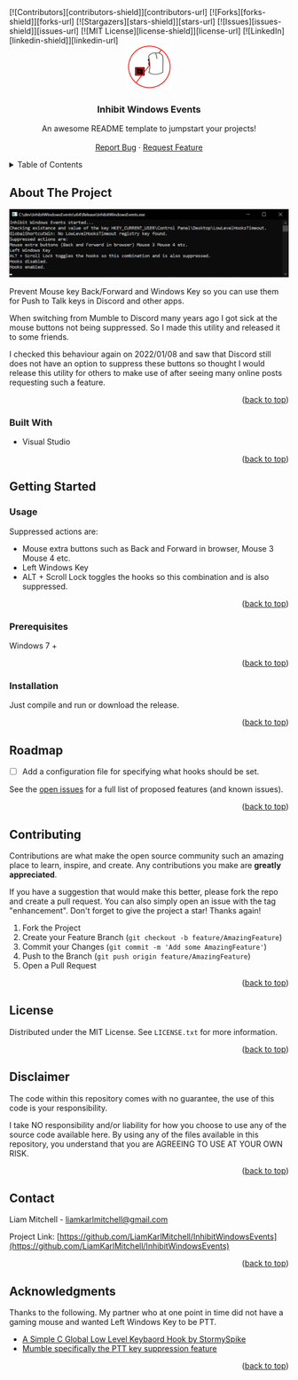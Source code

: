 <div id="top"></div>
<!-- PROJECT SHIELDS -->
<!--
*** I'm using markdown "reference style" links for readability.
*** Reference links are enclosed in brackets [ ] instead of parentheses ( ).
*** See the bottom of this document for the declaration of the reference variables
*** for contributors-url, forks-url, etc. This is an optional, concise syntax you may use.
*** https://www.markdownguide.org/basic-syntax/#reference-style-links
-->
[![Contributors][contributors-shield]][contributors-url]
[![Forks][forks-shield]][forks-url]
[![Stargazers][stars-shield]][stars-url]
[![Issues][issues-shield]][issues-url]
[![MIT License][license-shield]][license-url]
[![LinkedIn][linkedin-shield]][linkedin-url]

<!-- MARKDOWN LINKS & IMAGES -->
<!-- https://www.markdownguide.org/basic-syntax/#reference-style-links -->
[contributors-shield]: https://img.shields.io/github/contributors/LiamKarlMitchell/InhibitWindowsEvents.svg?style=for-the-badge
[contributors-url]: https://github.com/LiamKarlMitchell/InhibitWindowsEvents/graphs/contributors
[forks-shield]: https://img.shields.io/github/forks/LiamKarlMitchell/InhibitWindowsEvents.svg?style=for-the-badge
[forks-url]: https://github.com/LiamKarlMitchell/InhibitWindowsEvents/network/members
[stars-shield]: https://img.shields.io/github/stars/LiamKarlMitchell/InhibitWindowsEvents.svg?style=for-the-badge
[stars-url]: https://github.com/LiamKarlMitchell/InhibitWindowsEvents/stargazers
[issues-shield]: https://img.shields.io/github/issues/LiamKarlMitchell/InhibitWindowsEvents.svg?style=for-the-badge
[issues-url]: https://github.com/LiamKarlMitchell/InhibitWindowsEvents/issues
[license-shield]: https://img.shields.io/github/license/LiamKarlMitchell/InhibitWindowsEvents.svg?style=for-the-badge
[license-url]: https://github.com/LiamKarlMitchell/InhibitWindowsEvents/blob/master/LICENSE.txt
[linkedin-shield]: https://img.shields.io/badge/-LinkedIn-black.svg?style=for-the-badge&logo=linkedin&colorB=555
[linkedin-url]: https://linkedin.com/in/othneildrew
[product-screenshot]: images/screenshot.png


<!-- PROJECT LOGO -->
<br />
<div align="center">
  <a href="https://github.com/LiamKarlMitchell/InhibitWindowsEvents">
    <img src="images/logo.png" alt="Logo" width="80" height="80">
  </a>

  <h3 align="center">Inhibit Windows Events</h3>

  <p align="center">
    An awesome README template to jumpstart your projects!
    <br />
    <br />
    <a href="https://github.com/LiamKarlMitchell/InhibitWindowsEvents/issues">Report Bug</a>
    ·
    <a href="https://github.com/LiamKarlMitchell/InhibitWindowsEvents/issues">Request Feature</a>
  </p>
</div>

<!-- TABLE OF CONTENTS -->
<details>
  <summary>Table of Contents</summary>
  <ol>
    <li>
      <a href="#about-the-project">About The Project</a>
      <ul>
        <li><a href="#built-with">Built With</a></li>
      </ul>
    </li>
    <li>
      <a href="#getting-started">Getting Started</a>
      <ul>
        <li><a href="#prerequisites">Prerequisites</a></li>
        <li><a href="#installation">Installation</a></li>
      </ul>
    </li>
    <li><a href="#usage">Usage</a></li>
    <li><a href="#roadmap">Roadmap</a></li>
    <li><a href="#contributing">Contributing</a></li>
    <li><a href="#license">License</a></li>
    <li><a href="#disclaimer">Disclaimer</a></li>
    <li><a href="#contact">Contact</a></li>
    <li><a href="#acknowledgments">Acknowledgments</a></li>
  </ol>
</details>

<!-- ABOUT THE PROJECT -->
## About The Project

[![Product Name Screen Shot][product-screenshot]](https://racode.nz/InhibitWindowsEvents)

Prevent Mouse key Back/Forward and Windows Key so you can use them for Push to Talk keys in Discord and other apps.

When switching from Mumble to Discord many years ago I got sick at the mouse buttons not being suppressed.
So I made this utility and released it to some friends.


I checked this behaviour again on 2022/01/08 and saw that Discord still does not have an option to suppress these buttons so thought I would release this utility for others to make use of after seeing many online posts requesting such a feature.

<p align="right">(<a href="#top">back to top</a>)</p>

<!-- BUILT WITH -->
### Built With

* Visual Studio

<p align="right">(<a href="#top">back to top</a>)</p>

<!-- GETTING STARTED -->
## Getting Started

<!-- USAGE EXAMPLES -->
### Usage

Suppressed actions are:
- Mouse extra buttons such as Back and Forward in browser, Mouse 3 Mouse 4 etc.
- Left Windows Key
- ALT + Scroll Lock toggles the hooks so this combination and is also suppressed.

<p align="right">(<a href="#top">back to top</a>)</p>

### Prerequisites

Windows 7 +

<p align="right">(<a href="#top">back to top</a>)</p>

### Installation

Just compile and run or download the release.

<p align="right">(<a href="#top">back to top</a>)</p>

<!-- ROADMAP -->
## Roadmap

- [ ] Add a configuration file for specifying what hooks should be set.


See the [open issues](https://github.com/LiamKarlMitchell/InhibitWindowsEvents/issues) for a full list of proposed features (and known issues).

<p align="right">(<a href="#top">back to top</a>)</p>

<!-- CONTRIBUTING -->
## Contributing

Contributions are what make the open source community such an amazing place to learn, inspire, and create. Any contributions you make are **greatly appreciated**.

If you have a suggestion that would make this better, please fork the repo and create a pull request. You can also simply open an issue with the tag "enhancement".
Don't forget to give the project a star! Thanks again!

1. Fork the Project
2. Create your Feature Branch (`git checkout -b feature/AmazingFeature`)
3. Commit your Changes (`git commit -m 'Add some AmazingFeature'`)
4. Push to the Branch (`git push origin feature/AmazingFeature`)
5. Open a Pull Request

<p align="right">(<a href="#top">back to top</a>)</p>

<!-- LICENSE -->
## License

Distributed under the MIT License. See `LICENSE.txt` for more information.

<p align="right">(<a href="#top">back to top</a>)</p>

<!-- DISCLAIMER -->
## Disclaimer
The code within this repository comes with no guarantee, the use of this code is your responsibility.

I take NO responsibility and/or liability for how you choose to use any of the source code available here. By using any of the files available in this repository, you understand that you are AGREEING TO USE AT YOUR OWN RISK.

<p align="right">(<a href="#top">back to top</a>)</p>


<!-- CONTACT -->
## Contact

Liam Mitchell - liamkarlmitchell@gmail.com

Project Link: [https://github.com/LiamKarlMitchell/InhibitWindowsEvents](https://github.com/LiamKarlMitchell/InhibitWindowsEvents)

<p align="right">(<a href="#top">back to top</a>)</p>


<!-- ACKNOWLEDGMENTS -->
## Acknowledgments

Thanks to the following.
My partner who at one point in time did not have a gaming mouse and wanted Left Windows Key to be PTT.

* [A Simple C Global Low Level Keybaord Hook by StormySpike](https://www.codeproject.com/Articles/19004/A-Simple-C-Global-Low-Level-Keyboard-Hook)
* [Mumble specifically the PTT key suppression feature](https://github.com/mumble-voip/mumble)


<p align="right">(<a href="#top">back to top</a>)</p>


<!-- MARKDOWN LINKS & IMAGES -->
<!-- https://www.markdownguide.org/basic-syntax/#reference-style-links -->
[contributors-shield]: https://img.shields.io/github/contributors/LiamKarlMitchell/InhibitWindowsEvents.svg?style=for-the-badge
[contributors-url]: https://github.com/LiamKarlMitchell/InhibitWindowsEvents/graphs/contributors
[forks-shield]: https://img.shields.io/github/forks/LiamKarlMitchell/InhibitWindowsEvents.svg?style=for-the-badge
[forks-url]: https://github.com/LiamKarlMitchell/InhibitWindowsEvents/network/members
[stars-shield]: https://img.shields.io/github/stars/LiamKarlMitchell/InhibitWindowsEvents.svg?style=for-the-badge
[stars-url]: https://github.com/LiamKarlMitchell/InhibitWindowsEvents/stargazers
[issues-shield]: https://img.shields.io/github/issues/LiamKarlMitchell/InhibitWindowsEvents.svg?style=for-the-badge
[issues-url]: https://github.com/LiamKarlMitchell/InhibitWindowsEvents/issues
[license-shield]: https://img.shields.io/github/license/LiamKarlMitchell/InhibitWindowsEvents.svg?style=for-the-badge
[license-url]: https://github.com/LiamKarlMitchell/InhibitWindowsEvents/blob/master/LICENSE.txt
[linkedin-shield]: https://img.shields.io/badge/-LinkedIn-black.svg?style=for-the-badge&logo=linkedin&colorB=555
[linkedin-url]: https://www.linkedin.com/in/liam-mitchell-84b0053b/
[product-screenshot]: images/screenshot.png